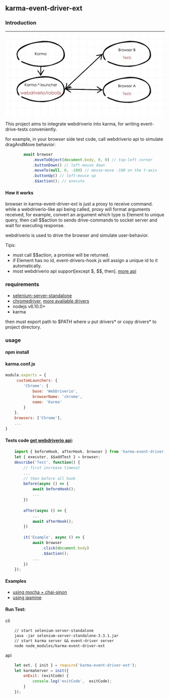 ## karma-event-driver-ext

### Introduction
----------------

[![Logic](./logic.jpeg)](xx)

This project aims to integrate webdriverio into karma, for writing event-drive-tests conveniently.

for example, in your browser side test code, call webdriverio api to simulate dragAndMove behavior:

```jsx
        await browser
            .moveToObject(document.body, 0, 0) // top-left corner
            .buttonDown() // left-mouse down
            .moveTo(null, 0, -100) // mouse-move -100 on the Y-axis
            .buttonUp() // left-mouse up
            .$$action(); // execute
```

#### How it works

browser in karma-event-driver-ext is just a proxy to receive command. while a webdriverio-like api being called, proxy will format arguments received, for example, convert an argument which type is Element to unique query, then call $$action to sends drive-commands to socket server and wait for executing response. 

webdriverio is used to drive the browser and simulate user-behavior.


Tips: 

+ must call $$action, a promise will be returned.
+ if Element has no id, event-drivers-hook js will assign a unique id to it automatically. 
+ most webdriverio api support[except $, $$, then]. [more api](http://webdriver.io/api.html)

### requirements

+ [selenium-server-standalone](http://selenium-release.storage.googleapis.com/3.3/selenium-server-standalone-3.3.1.jar)
+ [chromedriver](https://sites.google.com/a/chromium.org/chromedriver/), [more available drivers](http://www.seleniumhq.org/projects/webdriver/)
+ nodejs v6.10.0+
+ karma

then must export path to $PATH where u put drivers* or copy drivers* to project directory. 

### usage

#### npm install

#### karma.conf.js

```jsx
module.exports = {
     customLaunchers: {
        'Chrome': {
            base: 'WebDriverio',
            browserName: 'chrome',
            name: 'Karma'
        }
    },
    browsers: ['Chrome'],
    ...
}
```

#### Tests code [get webdriverio api](http://webdriver.io/api.html):


```jsx
    import { beforeHook, afterHook, browser } from 'karma-event-driver-ext/cjs/event-driver-hooks';
    let { executer, $$addTest } = browser;
    describe('Test', function() {
        // first increase timeout
        ...
        // then before all hook
        before(async () => {
            await beforeHook();
            ...
        })

        after(async () => {
            ...
            await afterHook();
        })

        it('Example', async () => {
            await browser
                .click(document.body)
                .$$action();
            ...
        })
    });
```
                
#### Examples

+ [using mocha + chai-sinon](./examples/chai-son)
+ [using jasmine](./examples/jasmine)


#### Run Test:

cli

```
    // start selenium-server-standalone
    java -jar selenium-server-standalone-3.3.1.jar
    // start karma server && event-driver server
    node node_modules/karma-event-driver-ext
```

api

```jsx
    let ext, { init } = require('karma-event-driver-ext');
    let karmaServer = init({
        onExit: (exitCode) {
            console.log('exitCode',  exitCode);
        }
    });
```
 